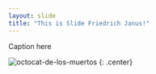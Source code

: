 ```yaml
---
layout: slide
title: "This is Slide Friedrich Janus!"
---
```


Caption here

![octocat-de-los-muertos](https://octodex.github.com/images/octocat-de-los-muertos.jpg)
{: .center}
